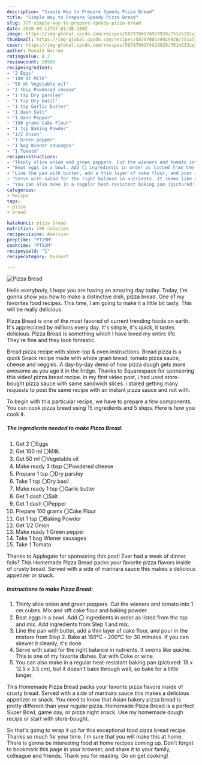 ```yaml
---
description: "Simple Way to Prepare Speedy Pizza Bread"
title: "Simple Way to Prepare Speedy Pizza Bread"
slug: 377-simple-way-to-prepare-speedy-pizza-bread
date: 2020-09-13T17:01:26.180Z
image: https://img-global.cpcdn.com/recipes/5879700174929920/751x532cq70/pizza-bread-recipe-main-photo.jpg
thumbnail: https://img-global.cpcdn.com/recipes/5879700174929920/751x532cq70/pizza-bread-recipe-main-photo.jpg
cover: https://img-global.cpcdn.com/recipes/5879700174929920/751x532cq70/pizza-bread-recipe-main-photo.jpg
author: Donald Warren
ratingvalue: 4.2
reviewcount: 20506
recipeingredient:
- "2 Eggs"
- "100 ml Milk"
- "50 ml Vegetable oil"
- "3 tbsp Powdered cheese"
- "1 tsp Dry parsley"
- "1 tsp Dry basil"
- "1 tsp Garlic butter"
- "1 dash Salt"
- "1 dash Pepper"
- "100 grams Cake Flour"
- "1 tsp Baking Powder"
- "1/2 Onion"
- "1 Green pepper"
- "1 bag Wiener sausages"
- "1 Tomato"
recipeinstructions:
- "Thinly slice onion and green peppers. Cut the wieners and tomato into 1 cm cubes. Mix and sift cake flour and baking powder."
- "Beat eggs in a bowl. Add 〇 ingredients in order as listed from the top and mix. Add ingredients from Step 1 and mix."
- "Line the pan with butter, add a thin layer of cake flour, and pour in the mixture from Step 2. Bake at 180℃ - 200℃ for 30 minutes. If you can skewer it cleanly, it&#39;s done."
- "Serve with salad for the right balance in nutrients. It seems like quiche. This is one of my favorite dishes. Eat with Coke or wine."
- "You can also make in a regular heat-resistant baking pan (pictured: 18 x 12.5 x 3.5 cm), but it doesn&#39;t bake through well, so bake for a little longer."
categories:
- Recipe
tags:
- pizza
- bread

katakunci: pizza bread 
nutrition: 198 calories
recipecuisine: American
preptime: "PT19M"
cooktime: "PT52M"
recipeyield: "1"
recipecategory: Dessert

---
```



![Pizza Bread](https://img-global.cpcdn.com/recipes/5879700174929920/751x532cq70/pizza-bread-recipe-main-photo.jpg)

Hello everybody, I hope you are having an amazing day today. Today, I'm gonna show you how to make a distinctive dish, pizza bread. One of my favorites food recipes. This time, I am going to make it a little bit tasty. This will be really delicious.

Pizza Bread is one of the most favored of current trending foods on earth. It's appreciated by millions every day. It's simple, it's quick, it tastes delicious. Pizza Bread is something which I have loved my entire life. They're fine and they look fantastic.

Bread pizza recipe with stove-top &amp; oven instructions. Bread pizza is a quick Snack recipe made with whole grain bread, tomato pizza sauce, cheese and veggies. A day-by-day demo of how pizza dough gets more awesome as you age it in the fridge. Thanks to Squarespace for sponsoring this video!.pizza bread recipe. in my first video post, i had used store-bought pizza sauce with same sandwich slices. i stared getting many requests to post the same recipe with an instant pizza sauce and not with.


To begin with this particular recipe, we have to prepare a few components. You can cook pizza bread using 15 ingredients and 5 steps. Here is how you cook it.

<!--inarticleads1-->

##### The ingredients needed to make Pizza Bread:

1. Get 2 〇Eggs
1. Get 100 ml 〇Milk
1. Get 50 ml 〇Vegetable oil
1. Make ready 3 tbsp 〇Powdered cheese
1. Prepare 1 tsp 〇Dry parsley
1. Take 1 tsp 〇Dry basil
1. Make ready 1 tsp 〇Garlic butter
1. Get 1 dash 〇Salt
1. Get 1 dash 〇Pepper
1. Prepare 100 grams 〇Cake Flour
1. Get 1 tsp 〇Baking Powder
1. Get 1/2 Onion
1. Make ready 1 Green pepper
1. Take 1 bag Wiener sausages
1. Take 1 Tomato


Thanks to Applegate for sponsoring this post! Ever had a week of dinner fails? This Homemade Pizza Bread packs your favorite pizza flavors inside of crusty bread. Served with a side of marinara sauce this makes a delicious appetizer or snack. 

<!--inarticleads2-->

##### Instructions to make Pizza Bread:

1. Thinly slice onion and green peppers. Cut the wieners and tomato into 1 cm cubes. Mix and sift cake flour and baking powder.
1. Beat eggs in a bowl. Add 〇 ingredients in order as listed from the top and mix. Add ingredients from Step 1 and mix.
1. Line the pan with butter, add a thin layer of cake flour, and pour in the mixture from Step 2. Bake at 180℃ - 200℃ for 30 minutes. If you can skewer it cleanly, it&#39;s done.
1. Serve with salad for the right balance in nutrients. It seems like quiche. This is one of my favorite dishes. Eat with Coke or wine.
1. You can also make in a regular heat-resistant baking pan (pictured: 18 x 12.5 x 3.5 cm), but it doesn&#39;t bake through well, so bake for a little longer.


This Homemade Pizza Bread packs your favorite pizza flavors inside of crusty bread. Served with a side of marinara sauce this makes a delicious appetizer or snack. You need to know that Asian bakery pizza bread is pretty different than your regular pizza. Homemade Pizza Bread is a perfect Super Bowl, game day, or pizza night snack. Use my homemade dough recipe or start with store-bought. 

So that's going to wrap it up for this exceptional food pizza bread recipe. Thanks so much for your time. I'm sure that you will make this at home. There is gonna be interesting food at home recipes coming up. Don't forget to bookmark this page in your browser, and share it to your family, colleague and friends. Thank you for reading. Go on get cooking!
